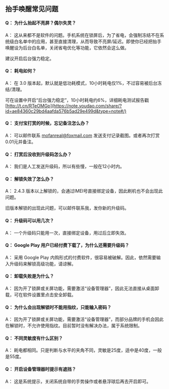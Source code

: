 ## 抬手唤醒常见问题

#### Q： 为什么抬起不亮屏？偶尔失灵？

A：  这从来都不是软件的问题。手机系统在锁屏后，为了省电，会强制冻结不在系统级白名单中的应用，甚至直接清理，从而导致不亮屏/延迟。即使你已经把抬手唤醒设为后台白名单，关闭省电优化等功能，它依然会这么做。

建议开启后台强力稳定。


#### Q： 耗电如何？

A： 在 3.0 版本起，默认就是低功耗模式，10小时耗电仅1%，不过容易被后台冻结/清理。

可在设置中开启“后台强力稳定”，10小时耗电约6%，详细耗电测试报告戳 [http://t.cn/RTeOMGp](https://note.youdao.com/share/?id=ae84360c29bd4aafda576b5ad29e499d&type=note#/)


#### Q： 支付宝打赏的时候，忘记备注怎么办？

A： 可以邮件联系 mofanreal@foxmail.com 发送支付记录截图。或者再次打赏0.01元并备注。


#### Q： 打赏后没收到升级码怎么办？

A： 我们是人工发送升级码，所以有些慢，一般在12小时内。


#### Q： 解锁失效了怎么办？

A： 2.4.3 版本以上解锁的，会通过IMEI号直接绑定设备，因此刷机也不会出现此问题。

旧版本解锁的出现此问题，可以邮件联系我，发你新的升级码。


#### Q： 升级码可以用几次？

A： 一个升级码只能用一次，直接绑定设备，用过后立即失效。


#### Q： Google Play 用户已经付费下载了，为什么还需要升级码？

A： 采用 Google Play 内购形式的付费软件，很容易被破解。因此，依然需要输入升级码来解锁高级功能，请谅解。


#### Q： 卸载失败是为什么？

A： 因为开了锁屏或关屏功能，需要激活“设备管理器”，因此无法直接从桌面卸载，可在软件设置里点击安全卸载。


#### Q： 为什么会出现解锁时不能用指纹，只能输入密码？

A： 因为开了锁屏或关屏功能，需要激活“设备管理器”，而部分品牌的手机会因此在解锁时，不允许使用指纹。目前暂时没有解决办法，属于系统限制。


#### Q： 不同灵敏度有什么区别？

A： 耗电都相同。只是判断与水平的夹角不同，灵敏是25度，适中是40度，一般是55度。


#### Q： 开启设备管理器时提示有遮挡？

A： 这是系统提示，关闭系统自带的手势操作或者悬浮球后再去开启即可。
